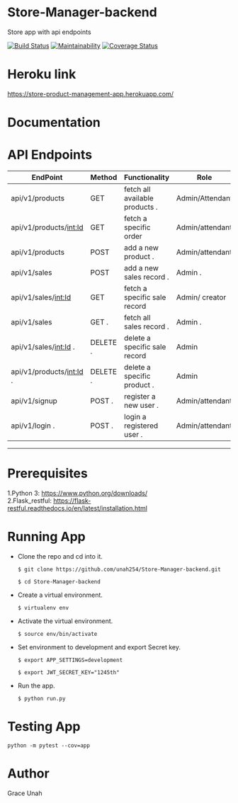 # Store-Manager-backend
Store app with api endpoints

[![Build Status](https://travis-ci.org/unah254/Store-Manager-backend.svg?branch=ch-api-v1-161337541)](https://travis-ci.org/unah254/Store-Manager-backend)           [![Maintainability](https://api.codeclimate.com/v1/badges/90d93599d1107b23f1a1/maintainability)](https://codeclimate.com/github/unah254/Store-Manager-backend/maintainability)                                [![Coverage Status](https://coveralls.io/repos/github/unah254/Store-Manager-backend/badge.svg?branch=ch-api-v1-161337541)](https://coveralls.io/github/unah254/Store-Manager-backend?branch=ch-api-v1-161337541)

# Heroku link

https://store-product-management-app.herokuapp.com/

# Documentation


# API Endpoints

| EndPoint                    | Method        | Functionality                 | Role           |
| --------------------------  | --------------|------------------------------ |----------------|
|  api/v1/products            | GET           | fetch all available products .|Admin/Attendant |
| api/v1/products/<int:Id>    | GET           | fetch  a specific order       |Admin/attendant |
| api/v1/products             | POST          | add a new product .           |Admin/attendant |
| api/v1/sales                | POST          | add a new sales record .      |Admin .         |
| api/v1/sales/<int:Id>       | GET           | fetch a specific sale record  |Admin/ creator  |
| api/v1/sales                | GET .         | fetch all sales record .      |Admin .         |
| api/v1/sales/<int:Id> .     | DELETE .      | delete a specific sale record |Admin           |
| api/v1/products/<int:Id> .  |DELETE .       | delete a specific product .   |Admin           |
| api/v1/signup               | POST .        | register a new user .         |Admin/attendant |
| api/v1/login .              | POST .        | login a registered user .     |Admin/attendant |
 ----------------------------    ---------------  -----------------------------   ------------
 

# Prerequisites
1.Python 3: https://www.python.org/downloads/                                        
2.Flask_restful: https://flask-restful.readthedocs.io/en/latest/installation.html

# Running App
- Clone the repo and cd into it.

  ```$ git clone https://github.com/unah254/Store-Manager-backend.git```
  
   ```$ cd Store-Manager-backend```

- Create a virtual environment.

  ```$ virtualenv env```

- Activate the virtual environment.

  ```$ source env/bin/activate``` 

- Set environment to development and export Secret key.

   ```$ export APP_SETTINGS=development```
   
    ```$ export JWT_SECRET_KEY="1245th"```

- Run the app.

   ```$ python run.py```

# Testing App

```python -m pytest --cov=app```

# Author
Grace Unah
